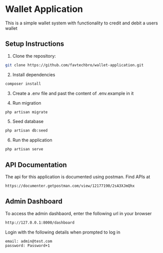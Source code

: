 # Wallet Application
This is a simple wallet system with functionality to credit and debit a users wallet

## Setup Instructions

1. Clone the repository:
```sh
git clone https://github.com/favtechbro/wallet-application.git
```

2. Install dependencies
```sh
composer install
```

3. Create a .env file and past the content of .env.example in it

4. Run migration
```sh
php artisan migrate
```

5. Seed database
```sh
php artisan db:seed
```

6. Run the application
```sh
php artisan serve
```

## API Documentation
The api for this application is documented using postman. Find APIs at 
```sh
https://documenter.getpostman.com/view/12177190/2sA3XJmQhx
```

## Admin Dashboard
To access the admin dashbaord, enter the following url in your browser
```sh
http://127.0.0.1:8000/dashboard
```
Login with the following details when prompted to log in
```sh
email: admin@test.com
password: Password+1
```